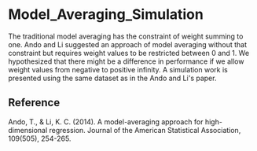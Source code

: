 # Model_Averaging_Simulation

The traditional model averaging has the constraint of weight summing to one. Ando and Li suggested an approach of model averaging without that constraint but requires weight values to be restricted between 0 and 1. We hypothesized that there might be a difference in performance if we allow weight values from negative to positive infinity. A simulation work is presented using the same dataset as in the Ando and Li's paper.

## Reference
Ando, T., & Li, K. C. (2014). A model-averaging approach for high-dimensional regression. Journal of the American Statistical Association, 109(505), 254-265.

